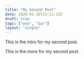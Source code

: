 ```yaml
---
title: "My Second Post"
date: 2020-01-26T23:11:13Z
draft: true
tags: ["woo", "bar"]
layout: "single"
---
```

This is the intro for my second post.

<!--more-->

This is the more for my second post.
